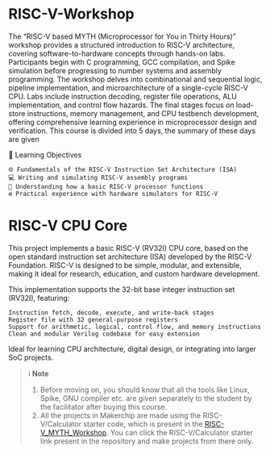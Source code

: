 # RISC-V-Workshop

The “RISC-V based MYTH (Microprocessor for You in Thirty Hours)” workshop provides a structured introduction to RISC-V architecture, covering software-to-hardware concepts through hands-on labs. Participants begin with C programming, GCC compilation, and Spike simulation before progressing to number systems and assembly programming. The workshop delves into combinational and sequential logic, pipeline implementation, and microarchitecture of a single-cycle RISC-V CPU. Labs include instruction decoding, register file operations, ALU implementation, and control flow hazards. The final stages focus on load-store instructions, memory management, and CPU testbench development, offering comprehensive learning experience in microprocessor design and verification. This course is divided into 5 days, the summary of these days are given 

🧠 Learning Objectives

    🌐 Fundamentals of the RISC-V Instruction Set Architecture (ISA)
    💻 Writing and simulating RISC-V assembly programs
    🧩 Understanding how a basic RISC-V processor functions
    ⚙️ Practical experience with hardware simulators for RISC-V

# RISC-V CPU Core

This project implements a basic RISC-V (RV32I) CPU core, based on the open standard instruction set architecture (ISA) developed by the RISC-V Foundation. RISC-V is designed to be simple, modular, and extensible, making it ideal for research, education, and custom hardware development.

This implementation supports the 32-bit base integer instruction set (RV32I), featuring:

    Instruction fetch, decode, execute, and write-back stages
    Register file with 32 general-purpose registers
    Support for arithmetic, logical, control flow, and memory instructions
    Clean and modular Verilog codebase for easy extension

Ideal for learning CPU architecture, digital design, or integrating into larger SoC projects.

> ℹ️ **Note**  
> 1. Before moving on, you should know that all the tools like Linux, Spike, GNU compiler etc. are given separately to the student by the facilitator after buying this course.  
> 2. All the projects in Makerchip are made using the RISC-V/Calculator starter code, which is present in the [RISC-V_MYTH_Workshop](https://github.com/stevehoover/RISC-V_MYTH_Workshop). You can click the RISC-V/Calculator starter link present in the repository and make projects from there only.


